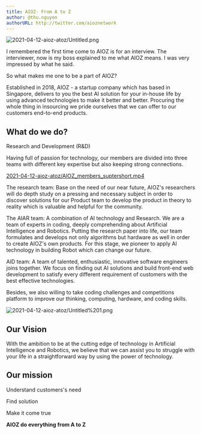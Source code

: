 ```yaml
---
title: AIOZ- From A to Z
author: @thu.nguyen
authorURL: http://twitter.com/aioznetwork
---
```


![2021-04-12-aioz-atoz/Untitled.png](2021-04-12-aioz-atoz/Untitled.png)
<!--truncate-->

I remembered the first time come to AIOZ is for an interview. The interviewer, now is my boss explained to me what AIOZ means. I was very impressed by what he said.

So what makes me one to be a part of AIOZ?

Established in 2018, AIOZ - a startup company which has based in Singapore, delivers to you the best AI solution for your in-house life by using advanced technologies to make it better and better. Procuring the whole thing in insourcing we pride ourselves that we can offer to our customers end-to-end products.

## What do we do?

Research and Development (R&D)

Having full of passion for technology, our members are divided into three teams with different key expertise but also keeping strong connections.

[2021-04-12-aioz-atoz/AIOZ_members_suptershort.mp4](2021-04-12-aioz-atoz/AIOZ_members_suptershort.mp4)

The research team: Base on the need of our near future, AIOZ's researchers will do depth study on a pressing and necessary subject in order to discover solutions for our Product team to develop the product in theory to reality which is valuable and helpful for the community.

The AIAR team: A combination of AI technology and Research. We are a team of experts in coding, deeply comprehending about Artificial Intelligence and Robotics. Putting the research paper into life, our team formulates and develops not only algorithms but hardware as well in order to create AIOZ's own products. For this stage, we pioneer to apply AI technology in building Robot which can change our future.

AID team: A team of talented, enthusiastic, innovative software engineers joins together. We focus on finding out AI solutions and build front-end web development to satisfy every different requirement of customers with the best effective technologies.

Besides, we also willing to take coding challenges and competitions platform to improve our thinking, computing, hardware, and coding skills.

![2021-04-12-aioz-atoz/Untitled%201.png](2021-04-12-aioz-atoz/Untitled%201.png)

## Our Vision

With the ambition to be at the cutting edge of technology in Artificial Intelligence and Robotics, we believe that we can assist you to struggle with your life in a straightforward way by using the power of technology.

## Our mission

Understand customers's need

Find solution

Make it come true

**AIOZ do everything from A to Z**
